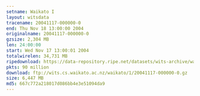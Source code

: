 ```yaml
---
setname: Waikato I
layout: witsdata
tracename: 20041117-000000-0
end: Thu Nov 18 13:00:00 2004
originalname: 20041117-000000-0
gzsize: 2,304 MB
len: 24:00:00
start: Wed Nov 17 13:00:01 2004
totalwirelen: 34,731 MB
ripedownload: https://data-repository.ripe.net/datasets/wits-archive/waikato/1/20041117-000000-0.gz
pkts: 90 million
download: ftp://wits.cs.waikato.ac.nz/waikato/1/20041117-000000-0.gz
size: 6,447 MB
md5: 667c772a218017d086bb4e3e51094da9
---
```

